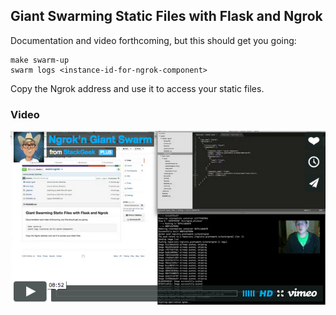 ## Giant Swarming Static Files with Flask and Ngrok

Documentation and video forthcoming, but this should get you going:

    make swarm-up
    swarm logs <instance-id-for-ngrok-component>
    
Copy the Ngrok address and use it to access your static files.

### Video
[![](https://raw.githubusercontent.com/kordless/swarm-ngrok/master/assets/video.png)](https://vimeo.com/119916590)
